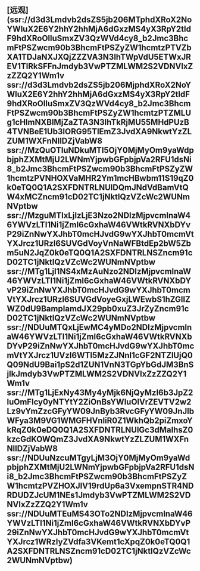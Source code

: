 ## [远观](ssr://d3d3Lmdvb2dsZS5jb206MTphdXRoX2NoYWluX2E6Y2hhY2hhMjA6dGxzMS4yX3RpY2tldF9hdXRoOlluSmxZV3QzWVd4cy8_b2Jmc3BhcmFtPSZwcm90b3BhcmFtPSZyZW1hcmtzPTVZbXA1TDJaNXJXQjZZZVA3N3lhTWpVdU5ETWxJREV1TlRkSFFnJmdyb3VwPTZMLWM2S2VDNVlxZzZZQ2Y1Wm1v ssr://d3d3Lmdvb2dsZS5jb206MjphdXRoX2NoYWluX2E6Y2hhY2hhMjA6dGxzMS4yX3RpY2tldF9hdXRoOlluSmxZV3QzWVd4cy8_b2Jmc3BhcmFtPSZwcm90b3BhcmFtPSZyZW1hcmtzPTZMLUg1cHlmNXBlMjZaZTA3N3lhTkRjMU55MHdPUzB4TVNBeE1Ub3lORG95TlEmZ3JvdXA9NkwtYzZLZUM1WXFnNllDZjVabW8 ssr://MzQuOTIuNDkuMTI5OjY0MjMyOm9yaWdpbjphZXMtMjU2LWNmYjpwbGFpbjpVa2RFU1dsNi8_b2Jmc3BhcmFtPSZwcm90b3BhcmFtPSZyZW1hcmtzPVNHOXVaMHR2Ym1mcHBwbm11S19qZ0k0eTQ0Q1A2SXFDNTRLNUlDQmJNdVdBamVtQW4xMCZncm91cD02TC1jNktlQzVZcWc2WUNmNVptbw ssr://MzguMTIxLjIzLjE3Nzo2NDIzMjpvcmlnaW46YWVzLTI1Ni1jZmI6cGxhaW46VWtkRVNXbDYvP29iZnNwYXJhbT0mcHJvdG9wYXJhbT0mcmVtYXJrcz1URzl6SUVGdVoyVnNaWFBtdEp2bW5Zbm5uN2JqZ0k0eTQ0Q1A2SXFDNTRLNSZncm91cD02TC1jNktlQzVZcWc2WUNmNVptbw ssr://MTg1LjI1NS4xMzAuNzo2NDIzMjpvcmlnaW46YWVzLTI1Ni1jZmI6cGxhaW46VWtkRVNXbDYvP29iZnNwYXJhbT0mcHJvdG9wYXJhbT0mcmVtYXJrcz1URzl6SUVGdVoyeGxjLWEwbS1hZGllZWZ0dU9BampIamdJX29pb0xuZ3JrZyZncm91cD02TC1jNktlQzVZcWc2WUNmNVptbw ssr://NDUuMTQxLjEwMC4yMDo2NDIzMjpvcmlnaW46YWVzLTI1Ni1jZmI6cGxhaW46VWtkRVNXbDYvP29iZnNwYXJhbT0mcHJvdG9wYXJhbT0mcmVtYXJrcz1UVzl6WTI5MzZJNnI1cGF2NTZlUjQ0Q09NdU9Bai1pS2d1ZUN1VnN3TGpYbGdJM3BnSjlkJmdyb3VwPTZMLWM2S2VDNVlxZzZZQ2Y1Wm1v ssr://MTg1LjExNy43My4yMjk6NjQyMzI6b3JpZ2luOmFlcy0yNTYtY2ZiOnBsYWluOlVrZEVTV2w2Lz9vYmZzcGFyYW09JnByb3RvcGFyYW09JnJlbWFya3M9VG1WMGFHVnliR0Z1WkhQb2piZmxoYkRqZ0k0eDQ0Q1A2SXFDNTRLNUlGc3dMalhsZ0kzcGdKOWQmZ3JvdXA9NkwtYzZLZUM1WXFnNllDZjVabW8 ssr://NDUuNzcuMTgyLjM3OjY0MjMyOm9yaWdpbjphZXMtMjU2LWNmYjpwbGFpbjpVa2RFU1dsNi8_b2Jmc3BhcmFtPSZwcm90b3BhcmFtPSZyZW1hcmtzPVZHOXJlV19rdUp6a3VxempnSTR4NDRDUDZJcUM1NEs1Jmdyb3VwPTZMLWM2S2VDNVlxZzZZQ2Y1Wm1v ssr://NDUuMTEuMS43OTo2NDIzMjpvcmlnaW46YWVzLTI1Ni1jZmI6cGxhaW46VWtkRVNXbDYvP29iZnNwYXJhbT0mcHJvdG9wYXJhbT0mcmVtYXJrcz1WRzlyZVdfa3VKemt1cXpqZ0k0eTQ0Q1A2SXFDNTRLNSZncm91cD02TC1jNktlQzVZcWc2WUNmNVptbw)